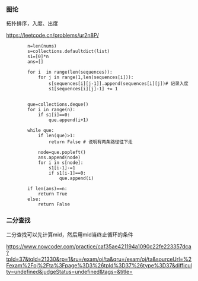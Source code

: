 ### 图论

拓扑排序，入度、出度

https://leetcode.cn/problems/ur2n8P/

```
        n=len(nums)
        s=collections.defaultdict(list)
        s1=[0]*n
        ans=[]

        for i  in range(len(sequences)):
            for j in range(1,len(sequences[i])):
                s[sequences[i][j-1]].append(sequences[i][j])# 记录入度
                s1[sequences[i][j]-1] += 1

        
        que=collections.deque()
        for i in range(n):
            if s1[i]==0:
                que.append(i+1)

        while que:
            if len(que)>1:
                return False # 说明有两条路径往下走

            node=que.popleft()
            ans.append(node)
            for i in s[node]:
                s1[i-1]-=1
                if s1[i-1]==0:
                    que.append(i)

        if len(ans)==n:
            return True
        else:
            return False
```


### 二分查找

二分查找可以先计算mid，然后用mid当终止循环的条件

https://www.nowcoder.com/practice/caf35ae421194a1090c22fe223357dca?tpId=37&tqId=21330&rp=1&ru=/exam/oj/ta&qru=/exam/oj/ta&sourceUrl=%2Fexam%2Foj%2Fta%3Fpage%3D3%26tpId%3D37%26type%3D37&difficulty=undefined&judgeStatus=undefined&tags=&title=

